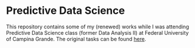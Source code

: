 # Predictive Data Science

This repository contains some of my (renewed) works while I was attending Predictive Data Science class (former Data Analysis II) at Federal University of Campina Grande. The original tasks can be found [here](rpubs.com/rafaelsguerra).
